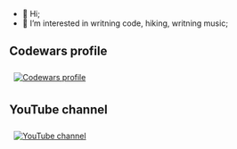 - 👋 Hi;
- 👀 I’m interested in writning code, hiking, writning music;

## Codewars profile
<a href="https://www.codewars.com/users/desnicaVe1esa">
  <img align="center" style="margin:0.5rem" src="https://www.codewars.com/users/desnicaVe1esa/badges/large" alt="Codewars profile" />
</a>

## YouTube channel
<a href="https://www.youtube.com/channel/UCdE7vhTg9F_0fpWRMNQ98LA">
  <img align="center" style="margin:0.5rem" src="https://www.budiono.net/wp-content/uploads/2018/01/logo-youtube-hitam-300x156.png" alt="YouTube channel" />
</a>
